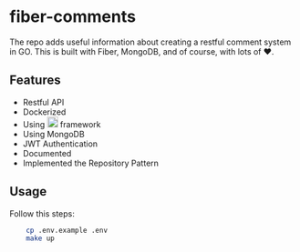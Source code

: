 # fiber-comments
The repo adds useful information about creating a restful comment system in GO. This is built with ️Fiber, MongoDB, and of course, with lots of :heart:.

## Features
- Restful API
- Dockerized
- Using <picture> <source height="19" media="(prefers-color-scheme: dark)" srcset="https://raw.githubusercontent.com/gofiber/docs/master/static/img/logo-dark.svg"><img height="19" alt="Fiber" src="https://raw.githubusercontent.com/gofiber/docs/master/static/img/logo.svg"> </picture> framework
- Using MongoDB
- JWT Authentication
- Documented
- Implemented the Repository Pattern

## Usage
Follow this steps:
```bash
    cp .env.example .env
    make up
```
